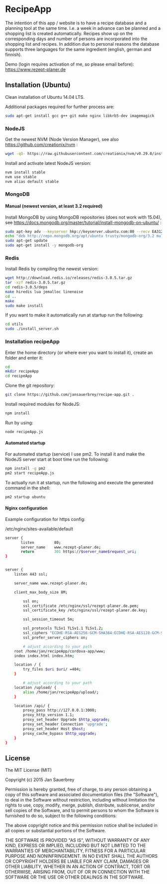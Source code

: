 # RecipeApp

The intention of this app / website is to have a recipe database and a planning tool at the same time. I.e. a week in advance can be planned and a shopping list is created automatically. Recipes show up on the corresponding days and number of persons are incorporated into the shopping list and recipes. In addition due to personal reasons the database supports three languages for the same ingredient (english, german and finnish).

Demo (login requires activation of me, so please email before): https://www.rezept-planer.de

## Installation (Ubuntu)

Clean installation of Ubuntu 14.04 LTS.

Additional packages required for further process are:

```bash
sudo apt-get install gcc g++ git make nginx libkrb5-dev imagemagick
```


### NodeJS

Get the newest NVM (Node Version Manager), see also https://github.com/creationix/nvm :

```bash
wget -qO- https://raw.githubusercontent.com/creationix/nvm/v0.29.0/install.sh | bash
```

Install and activate latest NodeJS version:

```bash
nvm install stable
nvm use stable
nvm alias default stable
```

### MongoDB

#### Manual (newest version, at least 3.2 required)

Install MongoDB by using MongoDB repositories (does not work with 15.04), see https://docs.mongodb.org/master/tutorial/install-mongodb-on-ubuntu/ :

```bash
sudo apt-key adv --keyserver hkp://keyserver.ubuntu.com:80 --recv EA312927
echo "deb http://repo.mongodb.org/apt/ubuntu trusty/mongodb-org/3.2 multiverse" | sudo tee /etc/apt/sources.list.d/mongodb-org-3.2.list
sudo apt-get update
sudo apt-get install -y mongodb-org
```

### Redis

Install Redis by compiling the newest version:

```bash
wget http://download.redis.io/releases/redis-3.0.5.tar.gz
tar -xzf redis-3.0.5.tar.gz
cd redis-3.0.5/deps
make hiredis lua jemalloc linenoise
cd ..
make
sudo make install
```

If you want to make it automatically run at startup run the following:

```bash
cd utils
sudo ./install_server.sh
```

### Installation recipeApp

Enter the home directory (or where ever you want to install it), create an folder and enter it:

```bash
cd
mkdir recipeApp
cd recipeApp
```

Clone the git repository:

```bash
git clone https://github.com/jansauerbrey/recipe-app.git .
```

Install required modules for NodeJS:

```bash
npm install
```

Run by using:
```bash
node recipeApp.js
```

#### Automated startup

For automated startup (service) I use pm2. To install it and make the NodeJS server start at boot time run the following:

```bash
npm install -g pm2
pm2 start recipeApp.js
```
To actually run it at startup, run the following and execute the generated command in the shell:
```bash
pm2 startup ubuntu
```

#### Nginx configuration

Example configuration for https config:

/etc/nginx/sites-available/default

```bash
server {
       listen         80;
       server_name    www.rezept-planer.de;
       return         301 https://$server_name$request_uri;
}


server {
    listen 443 ssl;

    server_name www.rezept-planer.de;

    client_max_body_size 8M;

        ssl on;
        ssl_certificate /etc/nginx/ssl/rezept-planer.de.pem;
        ssl_certificate_key /etc/nginx/ssl/rezept-planer.de.key;

        ssl_session_timeout 5m;

        ssl_protocols TLSv1 TLSv1.1 TLSv1.2;
        ssl_ciphers "ECDHE-RSA-AES256-GCM-SHA384:ECDHE-RSA-AES128-GCM-SHA256:DHE-RSA-AES256-GCM-SHA384:DHE-RSA-AES128-GCM-SHA256:ECDHE-RSA-AES256-SHA384:ECDHE-RSA-AES128-SHA256:ECDHE-RSA-AES256-SHA:ECDHE-RSA-AES128-SHA:DHE-RSA-AES256-SHA256:DHE-RSA-AES128-SHA256:DHE-RSA-AES256-SHA:DHE-RSA-AES128-SHA:ECDHE-RSA-DES-CBC3-SHA:EDH-RSA-DES-CBC3-SHA:AES256-GCM-SHA384:AES128-GCM-SHA256:AES256-SHA256:AES128-SHA256:AES256-SHA:AES128-SHA:DES-CBC3-SHA:HIGH:!aNULL:!eNULL:!EXPORT:!DES:!MD5:!PSK:!RC4";
        ssl_prefer_server_ciphers on;

		# adjust according to your path
    root /home/jan/recipeApp/cordova-app/www;
    index index.html index.htm;

    location / {
        try_files $uri $uri/ =404;
    }

		# adjust according to your path
    location /upload/ {
        alias /home/jan/recipeApp/upload/;
    }

    location /api/ {
        proxy_pass http://127.0.0.1:3000;
        proxy_http_version 1.1;
        proxy_set_header Upgrade $http_upgrade;
        proxy_set_header Connection 'upgrade';
        proxy_set_header Host $host;
        proxy_cache_bypass $http_upgrade;
    }
}

```



## License

The MIT License (MIT)

Copyright (c) 2015 Jan Sauerbrey

Permission is hereby granted, free of charge, to any person obtaining a copy of
this software and associated documentation files (the "Software"), to deal in
the Software without restriction, including without limitation the rights to
use, copy, modify, merge, publish, distribute, sublicense, and/or sell copies of
the Software, and to permit persons to whom the Software is furnished to do so,
subject to the following conditions:

The above copyright notice and this permission notice shall be included in all
copies or substantial portions of the Software.

THE SOFTWARE IS PROVIDED "AS IS", WITHOUT WARRANTY OF ANY KIND, EXPRESS OR
IMPLIED, INCLUDING BUT NOT LIMITED TO THE WARRANTIES OF MERCHANTABILITY, FITNESS
FOR A PARTICULAR PURPOSE AND NONINFRINGEMENT. IN NO EVENT SHALL THE AUTHORS OR
COPYRIGHT HOLDERS BE LIABLE FOR ANY CLAIM, DAMAGES OR OTHER LIABILITY, WHETHER
IN AN ACTION OF CONTRACT, TORT OR OTHERWISE, ARISING FROM, OUT OF OR IN
CONNECTION WITH THE SOFTWARE OR THE USE OR OTHER DEALINGS IN THE SOFTWARE.




